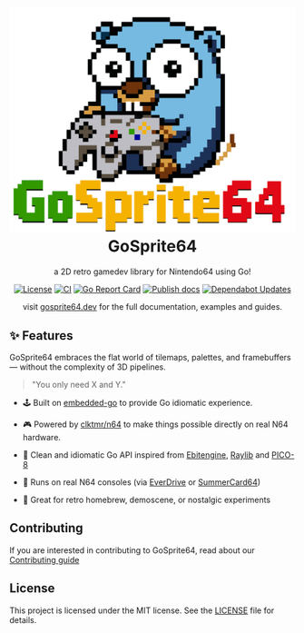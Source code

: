 <h1 align="center" style="border-bottom: none">
    <a href="https://gosprite64.dev" target="_blank"><img alt="GoSprite64" src="logo.png"></a><br>GoSprite64
</h1>

<div align="center">

a 2D retro gamedev library for Nintendo64 using Go!

[![License][License-Image]][License-Url]
[![CI][CI-Image]][CI-URL]
[![Go Report Card](https://goreportcard.com/badge/github.com/drpaneas/gosprite64)](https://goreportcard.com/report/github.com/drpaneas/gosprite64)
[![Publish docs][Doc-Image]][Doc-URL]
[![Dependabot Updates][Dependabot-Image]][Dependabot-URL]

</div>

<p align="center">visit <a href="https://gosprite64.dev" target="_blank">gosprite64.dev</a> for the full documentation,
examples and guides.</p>

## ✨ Features

GoSprite64 embraces the flat world of tilemaps, palettes, and framebuffers — without the complexity of 3D pipelines.

> "You only need X and Y."

* 🕹️ Built on [embedded-go](https://github.com/embeddedgo/go) to provide Go idiomatic experience.

* 🎮 Powered by [clktmr/n64](https://github.com/clktmr/n64) to make things possible directly on real N64 hardware.

* 🧠 Clean and idiomatic Go API inspired from [Ebitengine](https://ebitengine.org/), [Raylib](https://www.raylib.com/) and [PICO-8](https://www.lexaloffle.com/pico-8.php)

* 💾 Runs on real N64 consoles (via [EverDrive](https://krikzz.com/our-products/cartridges/ed64x7.html) or [SummerCard64](https://summercart64.dev/))

* 🔧 Great for retro homebrew, demoscene, or nostalgic experiments

## Contributing

If you are interested in contributing to GoSprite64, read about our [Contributing guide](./CONTRIBUTING.md)

## License

This project is licensed under the MIT license. See the [LICENSE](LICENSE) file for details.

[License-Url]: https://mit-license.org/
[License-Image]: https://img.shields.io/badge/License-MIT-blue.svg
[CI-URL]: https://github.com/drpaneas/gosprite64/actions/workflows/ci.yml
[CI-Image]: https://github.com/drpaneas/gosprite64/actions/workflows/ci.yml/badge.svg
[Dependabot-URL]: https://github.com/drpaneas/gosprite64/actions/workflows/dependabot/dependabot-updates
[Dependabot-Image]: https://github.com/drpaneas/gosprite64/actions/workflows/dependabot/dependabot-updates/badge.svg
[Doc-URL]: https://github.com/drpaneas/gosprite64/actions/workflows/mdbook.yml
[Doc-Image]: https://github.com/drpaneas/gosprite64/actions/workflows/mdbook.yml/badge.svg
